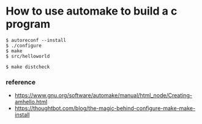 # How to use automake to build a c program

```
$ autoreconf --install
$ ./configure
$ make
$ src/helloworld

$ make distcheck
```

### reference
* https://www.gnu.org/software/automake/manual/html_node/Creating-amhello.html
* https://thoughtbot.com/blog/the-magic-behind-configure-make-make-install